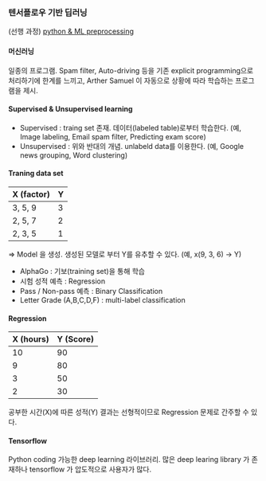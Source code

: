 ### 텐서플로우 기반 딥러닝

(선행 과정) [python & ML preprocessing](https://github.com/dgjung0220/machineLearning_preprocessing)

#### 머신러닝
일종의 프로그램. Spam filter, Auto-driving 등을 기존 explicit programming으로 처리하기에 한계를 느끼고, Arther Samuel 이 자동으로 상황에 따라 학습하는 프로그램을 제시.

#### Supervised & Unsupervised learning
* Supervised : traing set 존재. 데이터(labeled table)로부터 학습한다. (예, Image labeling, Email spam filter, Predicting exam score)
* Unsupervised : 위와 반대의 개념. unlabeld data를 이용한다. (예, Google news grouping, Word clustering)

#### Traning data set
X (factor) | Y
-----------|-----------
3, 5, 9 | 3
2, 5, 7 | 2
2, 3, 5 | 1

=> Model 을 생성. 생성된 모델로 부터 Y를 유추할 수 있다. (예, x(9, 3, 6) -> Y)

* AlphaGo : 기보(training set)을 통해 학습
* 시험 성적 예측 : Regression
* Pass / Non-pass 예측 : Binary Classification
* Letter Grade (A,B,C,D,F) : multi-label classification

#### Regression
X (hours) | Y (Score)
----------|----------
10 | 90
9 | 80
3 | 50
2 | 30
공부한 시간(X)에 따른 성적(Y) 결과는 선형적이므로 Regression 문제로 간주할 수 있다.

#### Tensorflow
Python coding 가능한 deep learning 라이브러리. 많은 deep learing library 가 존재하나 tensorflow 가 압도적으로 사용자가 많다.



